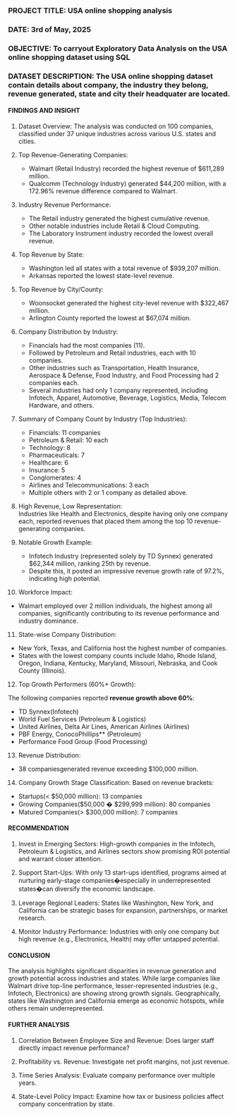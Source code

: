 ###	PROJECT TITLE: USA online shopping analysis
###	DATE: 3rd of May, 2025
###	OBJECTIVE: To carryout Exploratory Data Analysis on the USA online shopping dataset using SQL
###	DATASET DESCRIPTION: The USA online shopping dataset contain details about company, the industry they belong, revenue generated, state and city their headquater are located.

#### FINDINGS AND INSIGHT

1. Dataset Overview:
   The analysis was conducted on 100 companies, classified under 37 unique industries across various U.S. states and cities.

2. Top Revenue-Generating Companies:  
   - Walmart (Retail Industry) recorded the highest revenue of $611,289 million.  
   - Qualcomm (Technology Industry) generated $44,200 million, with a 172.96% revenue difference compared to Walmart.

3. Industry Revenue Performance:  
   - The Retail industry generated the highest cumulative revenue. 
   - Other notable industries include Retail & Cloud Computing.  
   - The Laboratory Instrument industry recorded the lowest overall revenue.

4. Top Revenue by State:
   - Washington led all states with a total revenue of $939,207 million.  
   - Arkansas reported the lowest state-level revenue.

5. Top Revenue by City/County:  
   - Woonsocket generated the highest city-level revenue with $322,467 million.  
   - Arlington County reported the lowest at $67,074 million.

6. Company Distribution by Industry:  
   - Financials had the most companies (11).  
   - Followed by Petroleum and Retail industries, each with 10 companies.  
   - Other industries such as Transportation, Health Insurance, Aerospace & Defense, Food Industry, and Food Processing had 2 companies each.  
   - Several industries had only 1 company represented, including Infotech, Apparel, Automotive, Beverage, Logistics, Media, Telecom Hardware, and others.

7. Summary of Company Count by Industry (Top Industries):  
   - Financials: 11 companies  
   - Petroleum &  Retail: 10 each  
   - Technology: 8  
   - Pharmaceuticals: 7  
   - Healthcare: 6  
   - Insurance: 5  
   - Conglomerates: 4  
   - Airlines and Telecommunications: 3 each  
   - Multiple others with 2 or 1 company as detailed above.

8. High Revenue, Low Representation:  
   Industries like Health and Electronics, despite having only one company each, reported revenues that placed them among the top 10 revenue-generating companies.

9. Notable Growth Example:  
   - Infotech Industry (represented solely by TD Synnex) generated $62,344 million, ranking 25th by revenue.  
   - Despite this, it posted an impressive revenue growth rate of 97.2%, indicating high potential.

10. Workforce Impact:  
   - Walmart employed over 2 million individuals, the highest among all companies, significantly contributing to its revenue performance and industry dominance.

11. State-wise Company Distribution:  
   - New York, Texas, and California host the highest number of companies.  
   - States with the lowest company counts include Idaho, Rhode Island, Oregon, Indiana, Kentucky, Maryland, Missouri, Nebraska, and Cook County (Illinois).

12. Top Growth Performers (60%+ Growth):  

The following companies reported **revenue growth above 60%**:
   - TD Synnex(Infotech)  
   - World Fuel Services (Petroleum & Logistics)  
   - United Airlines, Delta Air Lines, American Airlines (Airlines)  
   - PBF Energy, ConocoPhillips** (Petroleum)  
   - Performance Food Group (Food Processing)

13. Revenue Distribution:
   - 38 companiesgenerated revenue exceeding $100,000 million.

14. Company Growth Stage Classification:
   Based on revenue brackets:
   - Startups(< $50,000 million): 13 companies  
   - Growing Companies($50,000 � $299,999 million): 80 companies  
   - Matured Companies(> $300,000 million): 7 companies

#### RECOMMENDATION

1. Invest in Emerging Sectors: High-growth companies in the Infotech, Petroleum & Logistics, 
   and Airlines sectors show promising ROI potential and warrant closer attention.

2. Support Start-Ups: With only 13 start-ups identified, programs aimed at nurturing early-stage 
   companies�especially in underrepresented states�can diversify the economic landscape.

3. Leverage Regional Leaders: States like Washington, New York, and California can be strategic bases for expansion, 
   partnerships, or market research.

4. Monitor Industry Performance: Industries with only one company but high revenue (e.g., Electronics, Health) may offer untapped potential.

#### CONCLUSION

The analysis highlights significant disparities in revenue generation and growth potential across industries and states. 
While large companies like Walmart drive top-line performance, lesser-represented industries (e.g., Infotech, Electronics) 
are showing strong growth signals. Geographically, states like Washington and California emerge as economic hotspots, 
while others remain underrepresented.

#### FURTHER ANALYSIS

1. Correlation Between Employee Size and Revenue: Does larger staff directly impact revenue performance?

2. Profitability vs. Revenue: Investigate net profit margins, not just revenue.

3. Time Series Analysis: Evaluate company performance over multiple years.

4. State-Level Policy Impact: Examine how tax or business policies affect company concentration by state.
